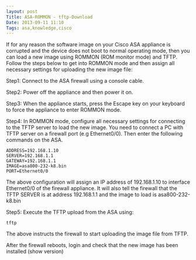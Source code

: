 ```yaml
---
layout: post
Title: ASA-ROMMON - tftp-Download
Date: 2013-09-11 11:10 
Tags: asa,knowledge,cisco
---
```


If for any reason the software image on your Cisco ASA appliance is corrupted and the device does not boot to normal operating mode, then you can load a new image using ROMMON (ROM monitor mode) and TFTP. Follow the steps below to get into ROMMON mode and then assign all necessary settings for uploading the new image file:

Step1: Connect to the ASA firewall using a console cable.

Step2: Power off the appliance and then power it on.

Step3: When the appliance starts, press the Escape key on your keyboard to force the appliance to enter ROMMON mode.

Step4: In ROMMON mode, configure all necessary settings for connecting to the TFTP server to load the new image. You need to connect a PC with TFTP server on a firewall port (e.g Ethernet0/0). Then enter the following commands on the ASA.

	ADDRESS=192.168.1.10
	SERVER=192.168.1.1
	GATEWAY=192.168.1.1
	IMAGE=asa800-232-k8.bin
	PORT=Ethernet0/0
 

The above configuration will assign an IP address of 192.168.1.10 to interface Ethernet0/0 of the firewall appliance. It will also tell the firewall that the TFTP SERVER is at address 192.168.1.1 and the image to load is asa800-232-k8.bin

Step5: Execute the TFTP upload from the ASA using:

	tftp

The above instructs the firewall to start uploading the image file from TFTP.

After the firewall reboots, login and check that the new image has been installed (show version)
